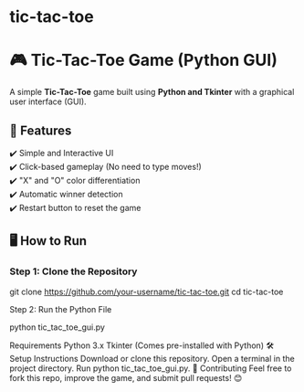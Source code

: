 # tic-tac-toe
# 🎮 Tic-Tac-Toe Game (Python GUI)

A simple **Tic-Tac-Toe** game built using **Python and Tkinter** with a graphical user interface (GUI).  

## 📌 Features
✔️ Simple and Interactive UI  
✔️ Click-based gameplay (No need to type moves!)  
✔️ "X" and "O" color differentiation  
✔️ Automatic winner detection  
✔️ Restart button to reset the game  

## 🖥️ How to Run
### **Step 1: Clone the Repository**

git clone https://github.com/your-username/tic-tac-toe.git
cd tic-tac-toe

Step 2: Run the Python File

python tic_tac_toe_gui.py

Requirements
Python 3.x
Tkinter (Comes pre-installed with Python)
🛠️ Setup Instructions
Download or clone this repository.
Open a terminal in the project directory.
Run python tic_tac_toe_gui.py.
🤝 Contributing
Feel free to fork this repo, improve the game, and submit pull requests! 😊
